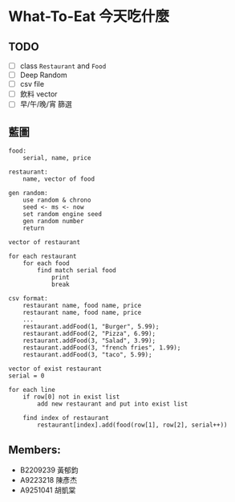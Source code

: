 # What-To-Eat 今天吃什麼

## TODO
- [ ] class `Restaurant` and `Food`
- [ ] Deep Random
- [ ] csv file
- [ ] 飲料 vector
- [ ] 早/午/晚/宵 篩選

## 藍圖
```
food:
    serial, name, price

restaurant:
    name, vector of food

gen random:
    use random & chrono
    seed <- ms <- now
    set random engine seed
    gen random number
    return

vector of restaurant

for each restaurant
    for each food
        find match serial food
            print
            break
```

```
csv format:
    restaurant name, food name, price
    restaurant name, food name, price
    ...
    restaurant.addFood(1, "Burger", 5.99);
    restaurant.addFood(2, "Pizza", 6.99);
    restaurant.addFood(3, "Salad", 3.99);
    restaurant.addFood(3, "french fries", 1.99);
    restaurant.addFood(3, "taco", 5.99);

vector of exist restaurant
serial = 0

for each line
    if row[0] not in exist list
        add new restaurant and put into exist list

    find index of restaurant
        restaurant[index].add(food(row[1], row[2], serial++))
```

## Members:
- B2209239 黃郁鈞
- A9223218 陳彥杰
- A9251041 胡凱棠

